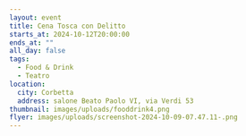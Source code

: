 ```yaml
---
layout: event
title: Cena Tosca con Delitto
starts_at: 2024-10-12T20:00:00
ends_at: ""
all_day: false
tags:
  - Food & Drink
  - Teatro
location:
  city: Corbetta
  address: salone Beato Paolo VI, via Verdi 53
thumbnail: images/uploads/fooddrink4.png
flyer: images/uploads/screenshot-2024-10-09-07.47.11-.png
---
```

